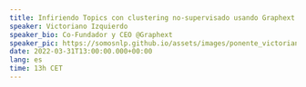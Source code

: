 ```yaml
---
title: Infiriendo Topics con clustering no-supervisado usando Graphext
speaker: Victoriano Izquierdo
speaker_bio: Co-Fundador y CEO @Graphext
speaker_pic: https://somosnlp.github.io/assets/images/ponente_victoriano_izquierdo.jpg
date: 2022-03-31T13:00:00.000+00:00
lang: es
time: 13h CET
---
```


<EventSummary
    description="Veremos cómo inferir topics de tweets, noticias o cualquier tipo de textos a partir de embeddings usando models alojados en HuggingFace y sin escribir una línea de código con Graphext."
    poster="https://somosnlp.github.io/assets/images/evento_victoriano.png"
    video="https://www.youtube.com/embed/7ckg10QUHLw"
    name="Victoriano Izquierdo"
    twitter="https://twitter.com/victorianoi"
    linkedin="https://www.linkedin.com/in/victorianoizquierdo/?originalSubdomain=es"
    bio="Co-Fundador y CEO de Graphext."
/>